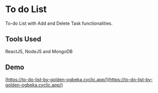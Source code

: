 # To do List

To-do List with Add and Delete Task functionalities.

## Tools Used

ReactJS, NodeJS and MongoDB

## Demo

[https://to-do-list-by-golden-ogbeka.cyclic.app/](https://to-do-list-by-golden-ogbeka.cyclic.app/)
